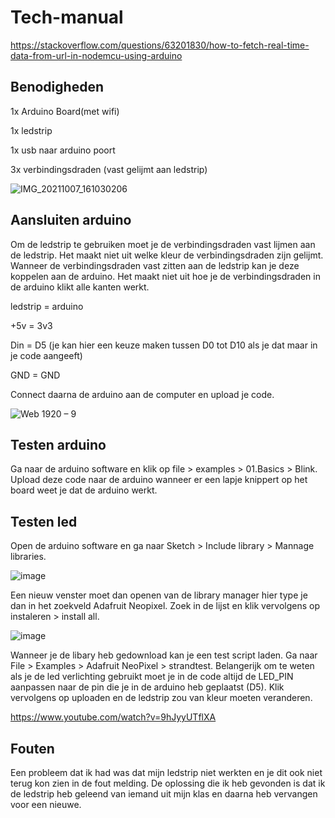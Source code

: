 # Tech-manual

https://stackoverflow.com/questions/63201830/how-to-fetch-real-time-data-from-url-in-nodemcu-using-arduino

## Benodigheden

1x Arduino Board(met wifi)

1x ledstrip

1x usb naar arduino poort

3x verbindingsdraden (vast gelijmt aan ledstrip)


![IMG_20211007_161030206](https://user-images.githubusercontent.com/29665951/136402185-46be7434-224d-4d7e-a826-abde8273721e.jpg)

## Aansluiten arduino

Om de ledstrip te gebruiken moet je de verbindingsdraden vast lijmen aan de ledstrip. Het maakt niet uit welke kleur de verbindingsdraden zijn gelijmt. Wanneer de verbindingsdraden vast zitten aan de ledstrip kan je deze koppelen aan de arduino. Het maakt niet uit hoe je de verbindingsdraden in de arduino klikt alle kanten werkt.

ledstrip = arduino

+5v = 3v3 

Din = D5 (je kan hier een keuze maken tussen D0 tot D10 als je dat maar in je code aangeeft)

GND = GND

Connect daarna de arduino aan de computer en upload je code.

![Web 1920 – 9](https://user-images.githubusercontent.com/29665951/136686528-b7c93de2-8cdb-4c1b-a002-b9e73e0f1c60.jpg)

## Testen arduino
Ga naar de arduino software en klik op file > examples > 01.Basics > Blink. Upload deze code naar de arduino wanneer er een lapje knippert op het board weet je dat de arduino werkt.

## Testen led

Open de arduino software en ga naar Sketch > Include library > Mannage libraries.

![image](https://user-images.githubusercontent.com/29665951/136405326-cf4ddd80-7a95-4a07-acf5-65730b938cf8.png)

Een nieuw venster moet dan openen van de library manager hier type je dan in het zoekveld Adafruit Neopixel. Zoek in de lijst en klik vervolgens op instaleren > install all.

![image](https://user-images.githubusercontent.com/29665951/136687786-ef39ab39-7d8a-42c2-8b74-2e20cda58217.png)

Wanneer je de libary heb gedownload kan je een test script laden. Ga naar File > Examples > Adafruit NeoPixel > strandtest. Belangerijk om te weten als je de led verlichting gebruikt moet je in de code altijd de LED_PIN aanpassen naar de pin die je in de arduino heb geplaatst (D5). Klik vervolgens op uploaden en de ledstrip zou van kleur moeten veranderen.

https://www.youtube.com/watch?v=9hJyyUTflXA

## Fouten

Een probleem dat ik had was dat mijn ledstrip niet werkten en je dit ook niet terug kon zien in de fout melding. De oplossing die ik heb gevonden is dat ik de ledstrip heb geleend van iemand uit mijn klas en daarna heb vervangen voor een nieuwe.



